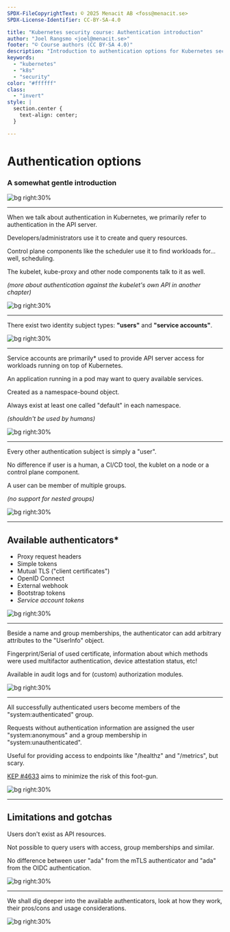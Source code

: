 ```yaml
---
SPDX-FileCopyrightText: © 2025 Menacit AB <foss@menacit.se>
SPDX-License-Identifier: CC-BY-SA-4.0

title: "Kubernetes security course: Authentication introduction"
author: "Joel Rangsmo <joel@menacit.se>"
footer: "© Course authors (CC BY-SA 4.0)"
description: "Introduction to authentication options for Kubernetes security course"
keywords:
  - "kubernetes"
  - "k8s"
  - "security"
color: "#ffffff"
class:
  - "invert"
style: |
  section.center {
    text-align: center;
  }

---
```

<!-- _footer: "%ATTRIBUTION_PREFIX% Adam Lusch (CC BY-SA 2.0)" -->
# Authentication options
### A somewhat gentle introduction

![bg right:30%](images/rusty_x_chain.jpg)

<!--
-->

---
<!-- _footer: "%ATTRIBUTION_PREFIX% Adam Lusch (CC BY-SA 2.0)" -->
When we talk about authentication
in Kubernetes, we primarily refer
to authentication in the API server.  

Developers/administrators use it
to create and query resources.  

Control plane components like the
scheduler use it to find workloads
for... well, scheduling.  

The kubelet, kube-proxy and other
node components talk to it as well.  

_(more about authentication against the
kubelet's own API in another chapter)_

![bg right:30%](images/rusty_x_chain.jpg)

<!--
-->

---
<!-- _footer: "%ATTRIBUTION_PREFIX% Gobi (CC BY 2.0)" -->
There exist two identity subject types:
**"users"** and **"service accounts"**.  

![bg right:30%](images/neon_cyborg.jpg)

<!--
-->

---
<!-- _footer: "%ATTRIBUTION_PREFIX% Rod Waddington (CC BY-SA 2.0)" -->
Service accounts are primarily\* used to
provide API server access for workloads
running on top of Kubernetes.  

An application running in a pod may
want to query available services.  

Created as a namespace-bound object.  

Always exist at least one called
"default" in each namespace.  
  
_(shouldn't be used by humans)_

![bg right:30%](images/robot_streetart.jpg)

<!--
-->

---
<!-- _footer: "%ATTRIBUTION_PREFIX% Stig Nygaard (CC BY 2.0)" -->
Every other authentication subject
is simply a "user".

No difference if user is a human,
a CI/CD tool, the kublet on a node
or a control plane component.  

A user can be member of multiple groups.  

_(no support for nested groups)_

![bg right:30%](images/little_tilde.jpg)

<!--
-->

---
<!-- _footer: "%ATTRIBUTION_PREFIX% Torkild Retvedt (CC BY-SA 2.0)" -->
## Available authenticators\*
- Proxy request headers
- Simple tokens
- Mutual TLS ("client certificates")
- OpenID Connect
- External webhook
- Bootstrap tokens
- _Service account tokens_

![bg right:30%](images/curious_cameleon.jpg)

<!--
-->

---
<!-- _footer: "%ATTRIBUTION_PREFIX% Halfrain (CC BY-SA 2.0)" -->
Beside a name and group memberships,
the authenticator can add arbitrary
attributes to the "UserInfo" object.  

Fingerprint/Serial of used certificate,
information about which methods were
used multifactor authentication,
device attestation status, etc!

Available in audit logs and for
(custom) authorization modules.

![bg right:30%](images/vintage_machine.jpg)

<!--
-->

---
<!-- _footer: "%ATTRIBUTION_PREFIX% Randy Adams (CC BY-SA 2.0)" -->
All successfully authenticated users become
members of the "system:authenticated" group.

Requests without authentication information
are assigned the user "system:anonymous" and
a group membership in "system:unauthenticated".  

Useful for providing access to endpoints
like "/healthz" and "/metrics", but scary.

[KEP #4633](https://github.com/kubernetes/enhancements/issues/4633) aims to minimize
the risk of this foot-gun.

![bg right:30%](images/abstract_pattern_grey.jpg)

<!--
-->

---
<!-- _footer: "%ATTRIBUTION_PREFIX% Randy Adams (CC BY-SA 2.0)" -->
## Limitations and gotchas
Users don't exist as API resources.  

Not possible to query users with access,
group memberships and similar.

No difference between user "ada" from
the mTLS authenticator and "ada"
from the OIDC authentication.

![bg right:30%](images/abandoned_car_window.jpg)

<!--
-->

---
<!-- _footer: "%ATTRIBUTION_PREFIX% Adam Lusch (CC BY-SA 2.0)" -->
We shall dig deeper into the available
authenticators, look at how they work,
their pros/cons and usage considerations.

![bg right:30%](images/rusty_x_chain.jpg)

<!--
-->
